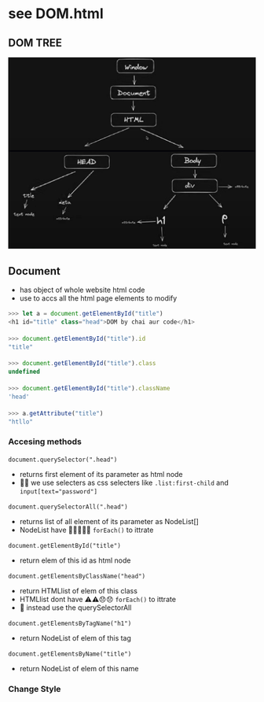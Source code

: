 # see DOM.html


## DOM TREE
![](01_DOM_TREE.png)

## Document
- has object of whole website html code
- use to accs all the html page elements to modify

```js
>>> let a = document.getElementById("title")
<h1 id="title" class="head">DOM by chai aur code</h1>

>>> document.getElementById("title").id
"title"

>>> document.getElementById("title").class
undefined

>>> document.getElementById("title").className
'head'

>>> a.getAttribute("title")
"htllo"
```
### Accesing methods

`document.querySelector(".head")`
- returns first element of its parameter as html node
- 🤩🤩 we use selecters as css selecters like `.list:first-child` and `input[text="password"]` 

`document.querySelectorAll(".head")`
- returns list of all element of its parameter as NodeList[]
- NodeList have 🤩👍🏻👍🏻 `forEach()` to ittrate

`document.getElementById("title")`
- return elem of this id as html node

`document.getElementsByClassName("head")`
- return HTMLlist of elem of this class
- HTMLlist dont have ⚠️⚠️😞😞 `forEach()` to ittrate
- 😤 instead use the querySelectorAll

`document.getElementsByTagName("h1")`
-   return NodeList of elem of this tag

`document.getElementsByName("title")`
-   return NodeList of elem of this name

### Change Style
